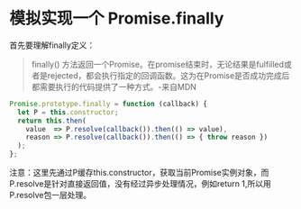 # 模拟实现一个 Promise.finally



首先要理解finally定义：

> finally() 方法返回一个Promise。在promise结束时，无论结果是fulfilled或者是rejected，都会执行指定的回调函数。这为在Promise是否成功完成后都需要执行的代码提供了一种方式。-来自MDN

```javascript
Promise.prototype.finally = function (callback) {
  let P = this.constructor;
  return this.then(
    value  => P.resolve(callback()).then(() => value),
    reason => P.resolve(callback()).then(() => { throw reason })
  );
};
```

注意：这里先通过P缓存this.constructor，获取当前Promise实例对象，而P.resolve是针对直接返回值，没有经过异步处理情况，例如return 1,所以用P.resolve包一层处理。


